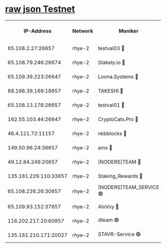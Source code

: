 
[raw json Testnet](https://rpc-check.quickt.stavr.tech/quickt/rpc-quickt-result.json)
=


<table><tr><th>IP-Address</th><th>Network</th><th>Moniker</th><th>Latest Block Height</th><th>Earliest Block Height</th><th>Catching Up</th><th>Tx Index</th><th>Voting Power</th><th>Scan Time</th></tr><tr><td>65.108.2.27:26657</td><td>rhye-2</td><td>testval03 🔴</td><td>1416453</td><td>1</td><td>False</td><td>on</td><td>11002050</td><td>2024-03-25T16:32:41.683638898UTC</td></tr><tr><td>65.108.79.246:26674</td><td>rhye-2</td><td>Stakely.io 🔴</td><td>1416453</td><td>1</td><td>False</td><td>on</td><td>10010</td><td>2024-03-25T16:32:42.004045464UTC</td></tr><tr><td>65.109.39.223:26647</td><td>rhye-2</td><td>Loona.Systems 🔴</td><td>1416454</td><td>1</td><td>False</td><td>off</td><td>86949</td><td>2024-03-25T16:32:47.005592682UTC</td></tr><tr><td>88.198.39.169:18657</td><td>rhye-2</td><td>TAKESHI 🔴</td><td>1416454</td><td>1</td><td>False</td><td>off</td><td>40542</td><td>2024-03-25T16:32:47.525017423UTC</td></tr><tr><td>65.108.13.176:26657</td><td>rhye-2</td><td>testval01 🔴</td><td>1416454</td><td>1</td><td>False</td><td>on</td><td>13082010</td><td>2024-03-25T16:32:48.178108595UTC</td></tr><tr><td>162.55.103.44:26647</td><td>rhye-2</td><td>CryptoCats.Pro 🔴</td><td>1416459</td><td>1</td><td>False</td><td>off</td><td>9999</td><td>2024-03-25T16:33:15.743258436UTC</td></tr><tr><td>46.4.121.72:11157</td><td>rhye-2</td><td>nkbblocks 🔴</td><td>1416451</td><td>70101</td><td>False</td><td>off</td><td>81084</td><td>2024-03-25T16:32:34.896154106UTC</td></tr><tr><td>149.50.96.24:36657</td><td>rhye-2</td><td>ams 🔴</td><td>1366700</td><td>133501</td><td>False</td><td>on</td><td>10732</td><td>2024-03-25T16:33:01.279339981UTC</td></tr><tr><td>49.12.84.248:20657</td><td>rhye-2</td><td>[NODERS]TEAM 🔴</td><td>1416456</td><td>146001</td><td>False</td><td>on</td><td>59690</td><td>2024-03-25T16:32:58.926186232UTC</td></tr><tr><td>135.181.229.110:33657</td><td>rhye-2</td><td>Staking_Rewards 🔴</td><td>1416454</td><td>149101</td><td>False</td><td>on</td><td>9900</td><td>2024-03-25T16:32:47.306447983UTC</td></tr><tr><td>65.108.226.26:30657</td><td>rhye-2</td><td>[NODERS]TEAM_SERVICE 🟢</td><td>1416454</td><td>241501</td><td>False</td><td>on</td><td>0</td><td>2024-03-25T16:32:47.853191457UTC</td></tr><tr><td>65.109.93.152:37657</td><td>rhye-2</td><td>AlxVoy 🔴</td><td>1416452</td><td>315173</td><td>False</td><td>on</td><td>150351</td><td>2024-03-25T16:32:39.356205462UTC</td></tr><tr><td>116.202.217.20:60957</td><td>rhye-2</td><td>dteam 🟢</td><td>1416453</td><td>1334001</td><td>False</td><td>on</td><td>0</td><td>2024-03-25T16:32:44.628793254UTC</td></tr><tr><td>135.181.210.171:20027</td><td>rhye-2</td><td>STAVR-Service 🟢</td><td>1416455</td><td>1414501</td><td>False</td><td>on</td><td>0</td><td>2024-03-25T16:32:56.640021271UTC</td></tr></table>